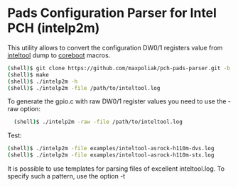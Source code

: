 Pads Configuration Parser for Intel PCH (intelp2m)
==================================================

This utility allows to convert the configuration DW0/1 registers value
from [inteltool] dump to [coreboot] macros.

```bash
(shell)$ git clone https://github.com/maxpoliak/pch-pads-parser.git -b stable_2.3
(shell)$ make
(shell)$ ./intelp2m -h
(shell)$ ./intelp2m -file /path/to/inteltool.log
```

To generate the gpio.c with raw DW0/1 register values you need to use
the -raw option:

```bash
  (shell)$ ./intelp2m -raw -file /path/to/inteltool.log
```

Test:
```bash
(shell)$ ./intelp2m -file examples/inteltool-asrock-h110m-dvs.log
(shell)$ ./intelp2m -file examples/inteltool-asrock-h110m-stx.log
```

It is possible to use templates for parsing files of excellent inteltool.log.
To specify such a pattern, use the option -t <template number>. For example,
using template type # 1, you can parse gpio.h from an already added board in
the coreboot project.

```bash
(shell)$ ./intelp2m -h
	-t
	template type number
		0 - inteltool.log (default)
		1 - gpio.h
		2 - your template
(shell)$ ./intelp2m -t 1 -file coreboot/src/mainboard/youboard/gpio.h
```
You can also add add a template to 'parser/template.go' for your file type with
the configuration of the pads.

platform type is set using the -p option (Sunrise by default):

```bash
	-p string
	set up a platform
		snr - Sunrise PCH with Skylake/Kaby Lake CPU
		lbg - Lewisburg PCH with Xeon SP CPU
		apl - Apollo Lake SoC
	(default "snr")

(shell)$./intelp2m -p <platform> -file path/to/inteltool.log
```
### Bit fields in macros

Use the -fld option to only generate a sequence of bit fields in a new macro:

```bash
(shell)$./intelp2m -fld -p apl -file ../apollo-inteltool.log
```

```c
_PAD_CFG_STRUCT(GPIO_37, PAD_FUNC(NF1) | PAD_TRIG(OFF) | PAD_TRIG(OFF), PAD_PULL(DN_20K)), /* LPSS_UART0_TXD */
```

### FSP-style macro

The utility allows to generate macros that include fsp/edk2-palforms/slimbootloader-style bitfields:

```c
{ GPIO_SKL_H_GPP_A12, { GpioPadModeGpio, GpioHostOwnAcpi, GpioDirInInvOut, GpioOutLow, GpioIntSci | GpioIntLvlEdgDis, GpioResetNormal, GpioTermNone,  GpioPadConfigLock },	/* GPIO */
```

To do this, use the -fsp option on the command line:

```bash
(shell)$./intelp2m -fsp -p apl -file ../apollo-inteltool.log
```

### Macro Check

After generating the macro, the utility checks all used
fields of the configuration registers. If some field has been
ignored, the utility generates field macros. To not check
macros, use the -n option:

```bash
(shell)$./intelp2m -n -file /path/to/inteltool.log
```

In this case, some fields of the configuration registers
DW0 will be ignored.

```c
PAD_CFG_NF_IOSSTATE_IOSTERM(GPIO_38, UP_20K, DEEP, NF1, HIZCRx1, DISPUPD),		/* LPSS_UART0_RXD */
PAD_CFG_NF_IOSSTATE_IOSTERM(GPIO_39, UP_20K, DEEP, NF1, TxLASTRxE, DISPUPD),	/* LPSS_UART0_TXD */
```

### Information level

The utility can generate additional information about the bit
fields of the DW0 and DW1 configuration registers:

```c
/* GPIO_39 - LPSS_UART0_TXD (DW0: 0x44000400, DW1: 0x00003100) */ --> (2)
/* PAD_CFG_NF_IOSSTATE_IOSTERM(GPIO_39, UP_20K, DEEP, NF1, TxLASTRxE, DISPUPD), */ --> (3)
/* DW0 : PAD_TRIG(OFF) - IGNORED */ --> (4)
_PAD_CFG_STRUCT(GPIO_39, PAD_FUNC(NF1) | PAD_RESET(DEEP) | PAD_TRIG(OFF), PAD_PULL(UP_20K) | PAD_IOSTERM(DISPUPD)),
```

Using the options -i, -ii, -iii, -iiii you can set the info level
from (1) to (4):

```bash
(shell)$./intelp2m -i -file /path/to/inteltool.log
(shell)$./intelp2m -ii -file /path/to/inteltool.log
(shell)$./intelp2m -iii -file /path/to/inteltool.log
(shell)$./intelp2m -iiii -file /path/to/inteltool.log
```
(1) : print /* GPIO_39 - LPSS_UART0_TXD */

(2) : print initial raw values of configuration registers from
inteltool dump
DW0: 0x44000400, DW1: 0x00003100

(3) : print the target macro that will generate if you use the
-n option
PAD_CFG_NF_IOSSTATE_IOSTERM(GPIO_39, UP_20K, DEEP, NF1, TxLASTRxE, DISPUPD),

(4) : print decoded fields from (3) as macros
DW0 : PAD_TRIG(OFF) - IGNORED

### Ignoring Fields

Utilities can generate the _PAD_CFG_STRUCT macro and exclude fields
from it that are not in the corresponding PAD_CFG_*() macro:

```bash
(shell)$./intelp2m -iiii -fld -ign -file /path/to/inteltool.log
```

```c
/* GPIO_39 - LPSS_UART0_TXD DW0: 0x44000400, DW1: 0x00003100 */
/* PAD_CFG_NF_IOSSTATE_IOSTERM(GPIO_39, UP_20K, DEEP, NF1, TxLASTRxE, DISPUPD), */
/* DW0 : PAD_TRIG(OFF) - IGNORED */
_PAD_CFG_STRUCT(GPIO_39, PAD_FUNC(NF1) | PAD_RESET(DEEP), PAD_PULL(UP_20K) | PAD_IOSTERM(DISPUPD)),
```

If you generate macros without checking, you can see bit fields that
were ignored:

```bash
(shell)$./intelp2m -iiii -n -file /path/to/inteltool.log
```

```c
/* GPIO_39 - LPSS_UART0_TXD DW0: 0x44000400, DW1: 0x00003100 */
PAD_CFG_NF_IOSSTATE_IOSTERM(GPIO_39, UP_20K, DEEP, NF1, TxLASTRxE, DISPUPD),
/* DW0 : PAD_TRIG(OFF) - IGNORED */
```

```bash
(shell)$./intelp2m -n -file /path/to/inteltool.log
```

```c
/* GPIO_39 - LPSS_UART0_TXD */
PAD_CFG_NF_IOSSTATE_IOSTERM(GPIO_39, UP_20K, DEEP, NF1, TxLASTRxE, DISPUPD),
```


### Supports Chipsets

  Sunrise PCH, Lewisburg PCH, Apollo Lake SoC

[coreboot]: https://github.com/coreboot/coreboot
[inteltool]: https://github.com/coreboot/coreboot/tree/master/util/inteltool
